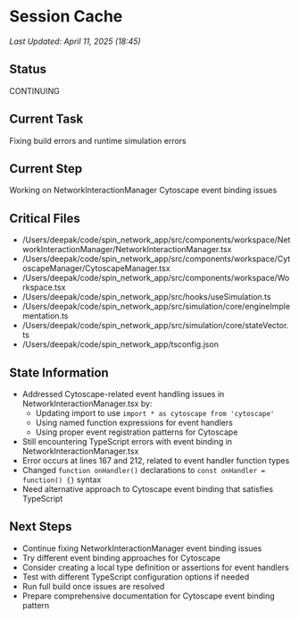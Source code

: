 # Session Cache

*Last Updated: April 11, 2025 (18:45)*

## Status
CONTINUING

## Current Task
Fixing build errors and runtime simulation errors

## Current Step
Working on NetworkInteractionManager Cytoscape event binding issues

## Critical Files
- /Users/deepak/code/spin_network_app/src/components/workspace/NetworkInteractionManager/NetworkInteractionManager.tsx
- /Users/deepak/code/spin_network_app/src/components/workspace/CytoscapeManager/CytoscapeManager.tsx
- /Users/deepak/code/spin_network_app/src/components/workspace/Workspace.tsx
- /Users/deepak/code/spin_network_app/src/hooks/useSimulation.ts
- /Users/deepak/code/spin_network_app/src/simulation/core/engineImplementation.ts
- /Users/deepak/code/spin_network_app/src/simulation/core/stateVector.ts
- /Users/deepak/code/spin_network_app/tsconfig.json

## State Information
- Addressed Cytoscape-related event handling issues in NetworkInteractionManager.tsx by:
  - Updating import to use `import * as cytoscape from 'cytoscape'`
  - Using named function expressions for event handlers
  - Using proper event registration patterns for Cytoscape
- Still encountering TypeScript errors with event binding in NetworkInteractionManager.tsx
- Error occurs at lines 167 and 212, related to event handler function types
- Changed `function onHandler()` declarations to `const onHandler = function() {}` syntax
- Need alternative approach to Cytoscape event binding that satisfies TypeScript

## Next Steps
- Continue fixing NetworkInteractionManager event binding issues
- Try different event binding approaches for Cytoscape
- Consider creating a local type definition or assertions for event handlers
- Test with different TypeScript configuration options if needed
- Run full build once issues are resolved
- Prepare comprehensive documentation for Cytoscape event binding pattern